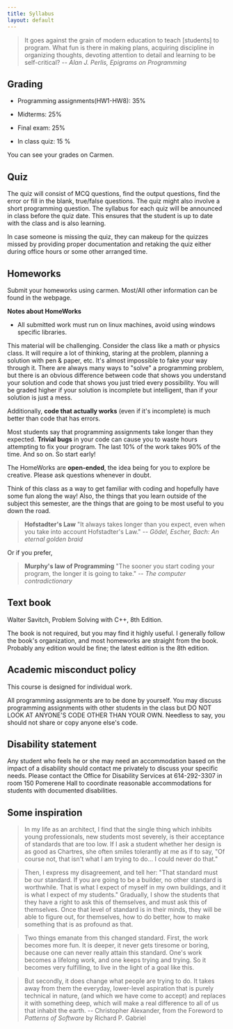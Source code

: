 ```yaml
---
title: Syllabus
layout: default
---
```


> It goes against the grain of modern education to teach [students] to
> program. What fun is there in making plans, acquiring discipline in
> organizing thoughts, devoting attention to detail and learning to be
> self-critical? -- *Alan J. Perlis, Epigrams on Programming*

## Grading

- Programming assignments(HW1-HW8): 35% 

- Midterms: 25%

- Final exam: 25%

- In class quiz: 15 % 

You can see your grades on Carmen.

## Quiz

The quiz will consist of MCQ questions, find the output questions, find the error or fill in the blank, true/false questions. The quiz might also involve a short programming question. The syllabus for each quiz will be announced in class before the quiz date. This ensures that the student is up to date with the class and is also learning. 

In case someone is missing the quiz, they can makeup for the quizzes missed by providing proper documentation and retaking the quiz either during office hours or some other arranged time.

## Homeworks

Submit your homeworks using carmen. Most/All other information can be found in the webpage.


**Notes about HomeWorks**

- All submitted work must run on linux machines, avoid using windows specific libraries.

This material will be challenging. Consider the class like a math or
physics class. It will require a lot of thinking, staring at the
problem, planning a solution with pen & paper, etc. It's almost
impossible to fake your way through it. There are always many ways to
"solve" a programming problem, but there is an obvious difference
between code that shows you understand your solution and code that
shows you just tried every possibility. You will be graded higher if
your solution is incomplete but intelligent, than if your solution is
just a mess. 

Additionally, **code that actually works** (even if it's incomplete) is much better than code that has errors.

Most students say that programming assignments take longer than they
expected. **Trivial bugs** in your code can cause you to waste hours
attempting to fix your program. The last 10% of the work takes 90% of
the time. And so on. So start early!

The HomeWorks are **open-ended**, the idea being for you to explore be creative. Please ask questions whenever in doubt.

Think of this class as a way to get familiar with coding and hopefully have some fun along the way!
Also, the things that you learn outside of the subject this semester, are the things that are going to be most useful to you down the road.


> **Hofstadter's Law** "It always takes longer than you expect, even when you
> take into account Hofstadter's Law." --
> *G&ouml;del, Escher, Bach: An eternal golden braid*

Or if you prefer,

> **Murphy's law of Programming** "The sooner you start coding your program,
> the longer it is going to take." -- *The computer contradictionary*

## Text book

Walter Savitch, Problem Solving with C++, 8th Edition.

The book is not required, but you may find it highly useful. I
generally follow the book's organization, and most homeworks are
straight from the book.  Probably any edition would be fine; 
the latest edition is the 8th edition.

## Academic misconduct policy

This course is designed for individual work.

All programming assignments are to be done by yourself.
You may discuss programming assignments with other students in the class
but DO NOT LOOK AT ANYONE'S CODE OTHER THAN YOUR OWN.
Needless to say, you should not share or copy anyone else's code.


## Disability statement

Any student who feels he or she may need an accommodation based on the
impact of a disability should contact me privately to discuss your
specific needs. Please contact the Office for Disability Services at
614-292-3307 in room 150 Pomerene Hall to coordinate reasonable
accommodations for students with documented disabilities.

## Some inspiration

> In my life as an architect, I find that the single thing which
> inhibits young professionals, new students most severely, is their
> acceptance of standards that are too low. If I ask a student whether
> her design is as good as Chartres, she often smiles tolerantly at me
> as if to say, "Of course not, that isn't what I am trying to
> do... I could never do that."

> Then, I express my disagreement, and tell her: "That standard must
> be our standard. If you are going to be a builder, no other standard
> is worthwhile. That is what I expect of myself in my own buildings,
> and it is what I expect of my students." Gradually, I show the
> students that they have a right to ask this of themselves, and
> must ask this of themselves. Once that level of standard is in their
> minds, they will be able to figure out, for themselves, how to do
> better, how to make something that is as profound as that.

> Two things emanate from this changed standard. First, the work
> becomes more fun. It is deeper, it never gets tiresome or boring,
> because one can never really attain this standard. One's work
> becomes a lifelong work, and one keeps trying and trying. So it
> becomes very fulfilling, to live in the light of a goal like this.

> But secondly, it does change what people are trying to do. It takes
> away from them the everyday, lower-level aspiration that is purely
> technical in nature, (and which we have come to accept) and replaces
> it with something deep, which will make a real difference to all of
> us that inhabit the earth. -- Christopher Alexander, from the
> Foreword to *Patterns of Software* by Richard P. Gabriel
